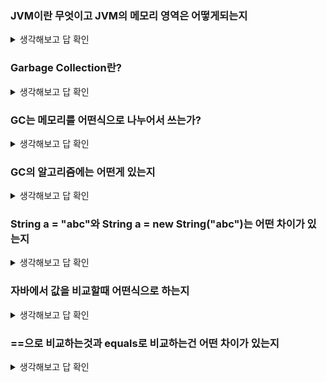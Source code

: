 ### JVM이란 무엇이고 JVM의 메모리 영역은 어떻게되는지
 
<details>
<summary>생각해보고 답 확인</summary>
 
- JVM은 자바 프로그램이 수행되는 프로세스
- 자바 컴파일은 자바 소스 코드를 바이트 코드로 바꾼뒤  컴파일을 실행한다. 이때, JVM이 바이트 코드를 실행할 수 있는 환경을 제공한다.
- 따라서 자바 바이트 코드는 OS에 상관없이 자바 어플리케이션을 실행할 수 있게 된다.

- JVM 메모리 구조

<p align="center">
<img src="https://github.com/dnzp75/Java/assets/105201451/a890fe75-5565-4620-ad3f-767b69c25e05" width="400" height="300"/>


- 클래스 로더
  
      JVM 내로 클래스 파일을 로드하고, 링크를 통해 배치하는 작업을 수행하며, 
      런타임 시에 동적으로 클래스를 로드

- Execution Engine
  
      Class Loader를 통해 JVM 내의 Runtime Data Area에 배치된 바이트 코드들을 
      명령어 단위로 읽어서 실행한다.

- Garbage Collector(GC)
  
      Heap 메모리 영역에 생성된 객체들 중에서 참조되지 않은 객체들을 탐색 후 제거한다.

- Runtime Data Area
  
      JVM의 메모리 영역, 자바 애플리케이션을 실행할 때 사용되는 데이터들을 적재하는 영역이다.

      - Method Area
        모든 Thread가 공유하는 메모리 영역이며, Class, Interface, Method, Field, Static 변수 등의 
        바이트 코드를 보관한다.

      - Heap Area
        모든 Thread가 공유하며, new 키워드로 생성된 객체와 배열이 생성되는 영역이다. 
        메모리 영역에 로드된 클래스만 생성이 가능하고 Garbage Collector가 참조되지 않는 메모리를 
        확인하고 제거하는 영역이다.

      - Stack Area
        메서드 호출 시마다 각각의 스택 프레임(해당 메서드만을 위한 공간)이 생성되며 메서드 안에서 사용되  
        는 값들을 저장
        호출된 메서드의 매개 변수, 지역 변수, 리턴 값 및 연산 시 일어나는 값들을 임시로 저장한 후
        메서드 수행이 종료되면 프레임별로 삭제. 이때 LIFO 순서로 처리된다.

      - PC Register
        Thread가 시작될 때 생성되며, Thread마다 하나씩 존재한다.
        Thread가 ~ 부분을 ~ 명령으로 실행해야할지에 대해 기록을 하는 부분으로, 현재 수행 중인 
        JVM 명령의 주소를 가진다.

      - Native Method Stack
         자바 외 언어로 작성된 Native 코드를 위한 메모리 영역이다.
</details>



 
### Garbage Collection란?
 
<details>
<summary>생각해보고 답 확인</summary>


가비지 컬렉션은 자바의 메모리 관리 방법 중의 하나로 JVM의 Heap 영역에서 **동적으로 할당했던 메모리 영역 중 필요 없게 된 메모리 영역을 주기적으로 삭제하는 프로세스**

- 가비지 컬렉션의 장점

   **1.** Java는 JVM에 탑재되어 있는 가비지 컬렉터가 메모리 관리를 대행해주기 때문에 메모리 관리, 메모리 누수(Memory Leak) 문제에서 대해 완벽하게 
  관리하지 않아도 된다.

- 가비지 컬렉션의 단점

  **1.** 개발자가 메모리가 언제 해제되는지 정확하게 알 수 없다.

  **2.** 가비지 컬렉션(GC)이 동작하는 동안에는 다른 동작을 멈추기 때문에 오버헤드가 발생한다.

</details>




### GC는 메모리를 어떤식으로 나누어서 쓰는가?
 
<details>
<summary>생각해보고 답 확인</summary>

<p align="center">
<img src="https://github.com/dnzp75/Java/assets/105201451/64d29a05-478d-4650-9914-24392c0c044d" width="600" height="200"/>


**Young Generation 영역**은 자바 객체가 생성되자마자 저장되고, 생긴지 얼마 안되는 객체가 저장되는 공간입니다. 

1) Heap 영역에 객체가 생성되면 최초로 **Eden** 영역에 할당. 시간이 지나 Heap Area의 Eden 영역에 객체가 다 쌓이게 되면 Minor GC가 한번 일어나게 되고 **참조 정도**에 따라 Servivor0 영역으로 이동하거나 회수됩니다.

2) Young Generation(Eden+Servivor) 영역이 차게 되면 또 **참조정도**에 따라 Old영역으로 이동 되게 되거나 회수됩니다. 이렇게 Young Generation과 Tenured Generation 에서의 GC를 **Minor GC** 라고 합니다. 

3) Old영역에 할당된 메모리가 허용치를 넘게 되면, Old 영역에 있는 모든 객체들을 검사하여 참조되지 않는 객체들을 한꺼번에 삭제하는 GC가 실행됩니다. 

4) 시간이 오래 걸리는 작업이고 이 때 GC를 실행하는 쓰레드를 제외한 모든 스레드는 작업을 멈추게 됩니다. 이를 **'Stop-the-World'** 라 합니다. 그리고 이렇게 'Stop-the-World'가 발생하고 Old영역의 메모리를 회수하는 GC를 **Major GC**라고 합니다.

</details>





### GC의 알고리즘에는 어떤게 있는지
<details>
<summary>생각해보고 답 확인</summary>

JVM이 메모리를 자동으로 관리해주는 것은 개발자의 입장에서 상당한 메리트이다.

1)  문제는 GC를 수행하기 위해 Stop The World가 발생되고 이 때문에 애플리케이션이 중지되는 문제점이 발생

2) 또한 자바가 발전됨에 따라 Heap의 사이즈가 커지면서 애플리케이션의 지연(Suspend) 현상이 두드러지게 되었고, 이를 **최적화 위해 다양한 Garbage Collection(가비지 컬렉션) 알고리즘이 개발** 되었다.

GC 알고리즘 종류

<p align="center">
<img src="https://github.com/dnzp75/Java/assets/105201451/1206b4df-9d93-4d88-be06-891859825133" width="300" height="200"/>

여기서 알아두어야 할 것은 소개할 **GC 알고리즘은 모두 설정을 통해 Java에 적용**할수 있다는 점이다.

즉, **상황에 따라 필요한 GC 방식을 설정해서 사용**할 수 있다.

그럼, 이제부터 다양한 가비지 콜렉션(GC)방식을 살펴보기로 하자.

> **Serial GC**
> 
- 서버의 CPU 코어가 1개일 때 사용하기 위해 개발된 가장 단순한 GC
- GC를 처리하는 쓰레드가 1개 (싱글 쓰레드) 이어서 가장 stop-the-world 시간이 길다
- Minor GC 에는 **Mark-Sweep**을 사용하고, Major GC에는 **Mark-Sweep-Compact**를 사용한다.

> **Parallel GC**
> 
- Java 8의 디폴트 GC
- Serial GC와 기본적인 알고리즘은 같지만, **Young 영역의 Minor GC를 멀티 쓰레드로 수행**

      **(Old 영역은 여전히 싱글 쓰레드)**

- Serial GC에 비해 stop-the-world 시간 감소

> **Parallel Old GC (Parallel Compacting Collector)**
> 
- Parallel GC를 개선한 버전
- Young 영역 뿐만 아니라, Old 영역에서도 **멀티 쓰레드**로 GC 수행
- 새로운 가비지 컬렉션 청소 방식인 **Mark-Summary-Compact** 방식을 이용 (Old 영역도 멀티 쓰레드로 처리)

> **CMS GC (Concurrent Mark Sweep)**
> 
- 어플리케이션의 쓰레드와 GC 쓰레드가 동시에 실행되어 stop-the-world 시간을 최대한 줄이기 위해 고안된 GC
- 단, GC 과정이 매우 복잡해짐.
- GC 대상을 파악하는 과정이 복잡한 여러단계로 수행되기 때문에 **다른 GC 대비 CPU 사용량이 높다**
- **메모리 파편화 문제**
- CMS GC는 Java9 버젼부터 deprecated 되었고 결국 Java14에서는 사용이 중지

> **G1 GC (Garbage First)**
> 
- CMS GC를 대체하기 위해 jdk 7 버전에서 최초로 release된 GC
- Java 9+ 버전의 디폴트 GC로 지정
- **4GB 이상의 힙 메모리, Stop the World 시간이 0.5초 정도 필요한 상황에** 사용 (Heap이 너무작을경우 미사용 권장)
- 기존의 GC 알고리즘에서는 Heap 영역을 물리적으로 고정된 Young / Old 영역으로 나누어 사용하였지만,G1 gc는 아예 이러한 개념을 뒤엎는 **Region이라는 개념을 새로 도입**하여 사용.전체 Heap 영역을 **Region이라는 영역으로 체스같이 분할하여 상황에 따라 Eden, Survivor, Old 등 *역할을 고정이 아닌 동적으로 부여***
- Garbage로 가득찬 영역을 빠르게 회수하여 빈 공간을 확보하므로, 결국 GC 빈도가 줄어드는 효과를 얻게 되는 원리

> **Shenandoah GC**
> 
- Java 12에 release
- 레드 햇에서 개발한 GC
- **기존 CMS가 가진 단편화, G1이 가진 pause의 이슈를 해결**
- **강력한 Concurrency와 / 가벼운 GC 로직으로 heap 사이즈에 영향을 받지 않고 일정한 pause 시간이 소요**가 특징

> **ZGC (Z Garbage Collector)**
> 
- Java 15에 release
- 대량의 메모리(8MB ~ 16TB)를 low-latency로 잘 처리하기 위해 디자인 된 GC
- G1의 Region 처럼, ZGC는 **ZPage라는 영역을 사용**하며, G1의 Region은 크기가 고정인데 비해, ZPage는 **2mb 배수로 동적으로 운영됨**. (큰 객체가 들어오면 2^ 로 영역을 구성해서 처리)
- ZGC가 내세우는 최대 장점 중 하나는 **힙 크기가 증가하더도 'stop-the-world'의 시간이 절대 10ms를 넘지 않는다는 것**
  
</details>


### String a = "abc"와 String a = new String("abc")는 어떤 차이가 있는지
<details>
<summary>생각해보고 답 확인</summary>

문자열을 1.리터럴과 2. new 연산자를 이용한 방식의 차이는 메모리 할당 방식과 성능에 있습니다.

1.1) 자바 소스 코드에 포함된 모든 문자열 리터럴은 컴파일 시에 클래스 파일에 저장됩니다. 

1.2) 이후 클래스 파일이 클래스 로더에 의해 메모리에 올라갈때, 클래스 파일의 리터럴들이 JVM 내에 있는 String constant Pool에 올라가게 됩니다.

1.3)이때 같은 문자열 리터럴이 여러번 사용될 경우, 중복을 방지하기 위해 하나의 인스턴스를 공유하게 됩니다. 이러한 리터럴 방식은 중복을 최소화하고 메모리를 효율적으로 사용할 수 있습니다.

2.1) 문자열 객체 생성 시에는 힙 영역에 새로운 객체가 생성됩니다. 이 경우에는 같은 문자열이라도 매번 새로운 객체를 생성하게 되어 메모리 사용에 비효율적입니다.

</details>



### 자바에서 값을 비교할때 어떤식으로 하는지
<details>
<summary>생각해보고 답 확인</summary>
- **동등 비교 연산자는 모든 타입에 사용**
- **크기 비교 연산자는 boolean 타입을 제외한 모든 기본 타입에 사용**

</details>


### ==으로 비교하는것과 equals로 비교하는건 어떤 차이가 있는지
 
<details>
<summary>생각해보고 답 확인</summary>

==연산자와 equals()메소드의 가장 큰 차이점은 

**== 연산자**는 비교하고자 하는 두개의 대상의 **주소값**을 비교

 **String클래스의 equals 메소드**는 비교하고자 하는 두개의 대상의 **값 자체**를 비교

. `**기본 타입의 int형, char형등**`은 Call by Value 형태로 기본적으로 **대상에 주소값 가지지 않는 형태**로 사용

 String은 일반적인 타입이 아니라 **클래스**입니다. 

**클래스**는 기본적으로 Call by Reference형태로 **생성 시 주소값이 부여**됩니다. 

그렇기에 String타입을 선언했을때는 같은 값을 부여하더라도 서로간의 주소값이 다릅니다.

<p align="center">
<img src="https://github.com/dnzp75/Java/assets/105201451/79a42963-c407-47e6-b4ac-cb5078a4bb45" width="400" height="300"/>

<details>  



